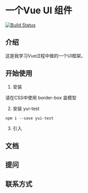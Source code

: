 # 一个Vue UI 组件
[![Build Status](https://travis-ci.org/kiterumer/Vue-UI.svg?branch=master)](https://travis-ci.org/kiterumer/Vue-UI)

## 介绍

这是我学习Vue过程中做的一个UI框架。

## 开始使用

1. 安装

请在CSS中使用 border-box 盒模型

2. 安装 yui-test

```
npm i --save yui-test

```
3. 引入


## 文档


## 提问


## 联系方式









